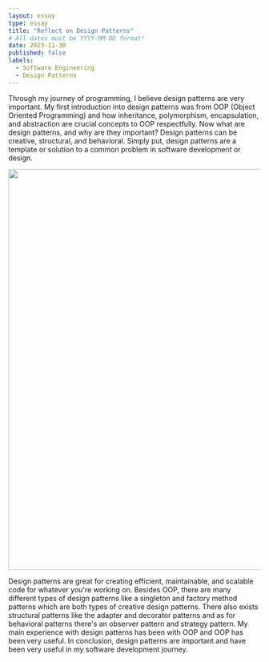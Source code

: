 ```yaml
---
layout: essay
type: essay
title: "Reflect on Design Patterns"
# All dates must be YYYY-MM-DD format!
date: 2023-11-30
published: false
labels:
  - Software Engineering
  - Design Patterns
---
```


Through my journey of programming, I believe design patterns are very important. My first introduction into design patterns was from OOP (Object Oriented Programming) and how inheritance, polymorphism, encapsulation, and abstraction are crucial concepts to OOP respectfully. Now what are design patterns, and why are they important? Design patterns can be creative, structural, and behavioral. Simply put, design patterns are a template or solution to a common problem in software development or design.

<img width="800px" class="rounded float-start pe-4" src="https://refactoring.guru/images/patterns/content/index/full/patterns-01-2x.png?id=3c9d28bb5e9f11205b3878c6b9fcf566">

Design patterns are great for creating efficient, maintainable, and scalable code for whatever you're working on. Besides OOP, there are many different types of design patterns like a singleton and factory method patterns which are both types of creative design patterns. There also exists structural patterns like the adapter and decorator patterns and as for behavioral patterns there's an observer pattern and strategy pattern. My main experience with design patterns has been with OOP and OOP has been very useful. In conclusion, design patterns are important and have been very useful in my software development journey.
